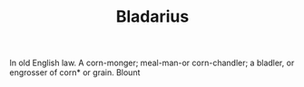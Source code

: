 ---
title: Bladarius
letter: B
permalink: "/definitions/bladarius.html"
body: In old English law. A corn-monger; meal-man-or corn-chandler; a bladler, or
  engrosser of corn* or grain. Blount
published_at: '2018-07-07'
source: Black's Law Dictionary
layout: post
---